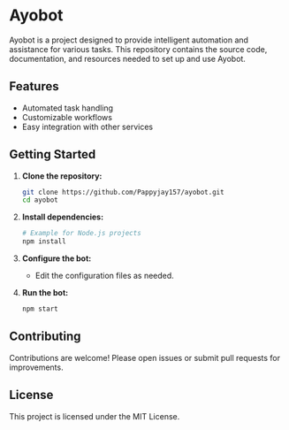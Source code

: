 # Ayobot

Ayobot is a project designed to provide intelligent automation and assistance for various tasks. This repository contains the source code, documentation, and resources needed to set up and use Ayobot.

## Features

- Automated task handling
- Customizable workflows
- Easy integration with other services

## Getting Started

1. **Clone the repository:**
    ```bash
    git clone https://github.com/Pappyjay157/ayobot.git
    cd ayobot
    ```

2. **Install dependencies:**
    ```bash
    # Example for Node.js projects
    npm install
    ```

3. **Configure the bot:**
    - Edit the configuration files as needed.

4. **Run the bot:**
    ```bash
    npm start
    ```

## Contributing

Contributions are welcome! Please open issues or submit pull requests for improvements.

## License

This project is licensed under the MIT License.